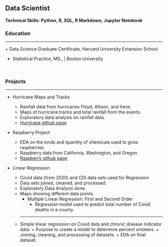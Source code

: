 ## Data Scientist
**Technical Skills: Python, R, SQL, R Markdown, Jupyter Notebook**

### Education
<hr>
+ Data Science Graduate Certificate, Harvard University Extension School

+ Statistical Practice, MS., | Boston University

<br/>

### Projects
<hr>

  + Hurricane Maps and Tracks
      -  Rainfall data from hurricanes Floyd, Allison, and Irene.
      -  Maps of hurricane tracks and total rainfall from the events.
      -  Exploratory data analysis on rainfall data.
      - [Hurricane github page](https://ampedraza.github.io/Hurricane-Maps-and-Tracks/)

  + Raspberry Project
    - EDA on the kinds and quantity of chemicals used to grow raspberries.
    - Raspberry data from California, Washington, and Oregon.
    - [Raspberry github page](https://ampedraza.github.io/Raspberry/)
    
  + Linear Regression
    - Covid data (from 2020) and CDI data sets used for Regression
    - Data sets joined, cleaned, and processed.
    - Exploratory Data Analysis done.
    - Maps showing different data points.
      + Multiple Linear Regression: First and Second Order
        - Regression model used to predict total number of Covid deaths in a county.
    - <hr>Simple linear regression</hr> on Covid data and chronic disease indicator data.
      + Purpose to create a model to determine percent smokers.
      + Joining, cleaning, and processing of datasets.
      + EDA on final dataset.


